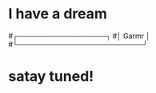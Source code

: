 # I have a dream
#╭──────────────────╮
#│      Garmr       │
#╰――――――――――――――――――╯
#
#           satay tuned!
